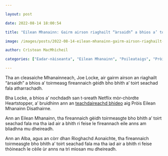 ```yaml
---

layout: post

date: 2022-08-14 18:00:54

title: "Eilean Mhanainn: Gairm airson riaghailt “àrsaidh” a bhios a’ toirmeasg fireannaich gèidh bho bhith a’ toirt seachad fala atharrachadh"

image: /images/posts/2022-08-14-eilean-mhanainn-gairm-airson-riaghailt-arsaidh-a-bhios-a-toirmeasg-fireannaich-geidh-bho-bhith-a-toirt-seachad-fala-atharrachadh.webp

author: Crìstean MacMhìcheil

categories: ["Eadar-nàiseanta", "Eilean Mhanainn", "Poileataigs", "Pròis", "Slàinte"]

---
```


Tha an cleasaiche Mhanainneach, Joe Locke, air gairm airson an riaghailt “àrsaidh” a bhios a’ toirmeasg fireannaich gèidh bho bhith a’ toirt seachad fala atharrachadh.

Bha Locke, a bhios a’ nochdadh san t-sreath Netflix mòr-chòrdte Heartstopper, a’ bruidhinn ann an [teachdaireachd bhideo](https://www.facebook.com/watch/?v=426333079531763) aig Pròis Eilean Mhanainn Disathairne.

Ann an Eilean Mhanainn, tha fireannaich gèidh toirmeasgte bho bhith a’ toirt seachad fala ma tha iad air a bhith ri feise le fireannach eile anns am bliadhna mu dheireadh.

Ann an Alba, agus an còrr dhan Rìoghachd Aonaichte, tha fireannaich toirmeasgte bho bhith a’ toirt seachad fala ma tha iad air a bhith ri feise thòineach le cèile ùr anns na trì mìosan mu dheireadh.
